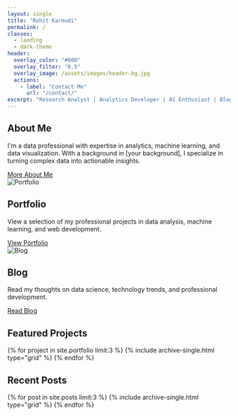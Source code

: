 ```yaml
---
layout: single
title: "Rohit Karmudi"
permalink: /
classes:
  - landing
  - dark-theme
header:
  overlay_color: "#000"
  overlay_filter: "0.5"
  overlay_image: /assets/images/header-bg.jpg
  actions:
    - label: "Contact Me"
      url: "/contact/"
excerpt: "Research Analyst | Analytics Developer | AI Enthusiast | Blogger"
---
```


<div class="grid__wrapper">
  <!-- About Me Section -->
  <div class="grid__item">
    <div class="archive__item">
      <div class="archive__item-body">
        <h2 class="archive__item-title">About Me</h2>
        <div class="archive__item-excerpt">
          <p>I'm a data professional with expertise in analytics, machine learning, and data visualization. With a background in [your background], I specialize in turning complex data into actionable insights.</p>
          <a href="/about/" class="btn btn--primary">More About Me</a>
        </div>
      </div>
    </div>
  </div>

  <!-- Portfolio Section -->
  <div class="grid__item">
    <div class="archive__item">
      <div class="archive__item-teaser">
        <img src="/assets/images/portfolio-preview.jpg" alt="Portfolio">
      </div>
      <div class="archive__item-body">
        <h2 class="archive__item-title">Portfolio</h2>
        <div class="archive__item-excerpt">
          <p>View a selection of my professional projects in data analysis, machine learning, and web development.</p>
          <a href="/portfolio/" class="btn btn--primary">View Portfolio</a>
        </div>
      </div>
    </div>
  </div>

  <!-- Blog Section -->
  <div class="grid__item">
    <div class="archive__item">
      <div class="archive__item-teaser">
        <img src="/assets/images/blog-preview.jpg" alt="Blog">
      </div>
      <div class="archive__item-body">
        <h2 class="archive__item-title">Blog</h2>
        <div class="archive__item-excerpt">
          <p>Read my thoughts on data science, technology trends, and professional development.</p>
          <a href="/blog/" class="btn btn--primary">Read Blog</a>
        </div>
      </div>
    </div>
  </div>
</div>

<h2>Featured Projects</h2>

<div class="grid__wrapper">
  {% for project in site.portfolio limit:3 %}
    {% include archive-single.html type="grid" %}
  {% endfor %}
</div>

<h2>Recent Posts</h2>

<div class="grid__wrapper">
  {% for post in site.posts limit:3 %}
    {% include archive-single.html type="grid" %}
  {% endfor %}
</div>